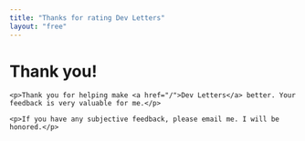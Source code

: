 ```yaml
---
title: "Thanks for rating Dev Letters"
layout: "free"
---
```


<div class="has-text-centered">
	<h1 class="is-size-1">Thank you!</h1>

	<p>Thank you for helping make <a href="/">Dev Letters</a> better. Your feedback is very valuable for me.</p>
	
	<p>If you have any subjective feedback, please email me. I will be honored.</p>
</div>
